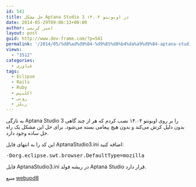 ```yaml
---
id: 541
title: حل مشکل Aptana Studio 3 در اوبونتو ۱۴.۰۴
date: 2014-05-29T09:06:13+00:00
author: امیر کریمی
layout: post
guid: http://www.dev-frame.com/?p=541
permalink: '/2014/05/%d8%ad%d9%84-%d9%85%d8%b4%da%a9%d9%84-aptana-studio-3-%d8%af%d8%b1-%d8%a7%d9%88%d8%a8%d9%88%d9%86%d8%aa%d9%88-%db%b1%db%b4-%db%b0%db%b4/'
views:
  - "3512"
categories:
  - فناوری
tags:
  - Eclipse
  - Rails
  - Ruby
  - اکلیپس
  - روبی
  - ریلز
---
```

به تازگی Aptana Studio 3 را بر روی اوبونتو ۱۴.۰۴ نصب کردم که هر از چند گاهی بدون دلیل کرش می‌کند و بدون هیچ پیغامی بسته می‌شود. برای حل این مشکل یک راه حل ساده وجود دارد.

این کد را به انتهای فایل AptanaStudio3.ini اضافه کنید:

<pre class="brush: plain; title: ; notranslate" title="">-Dorg.eclipse.swt.browser.DefaultType=mozilla
</pre>

فایل AptanaStudio3.ini در ریشه فولد Aptana Studio قرار دارد.

منبع <a href="http://www.webupd8.org/2014/05/fix-aptana-studio-3-crashing-in-ubuntu.html" target="_blank">webupd8</a>